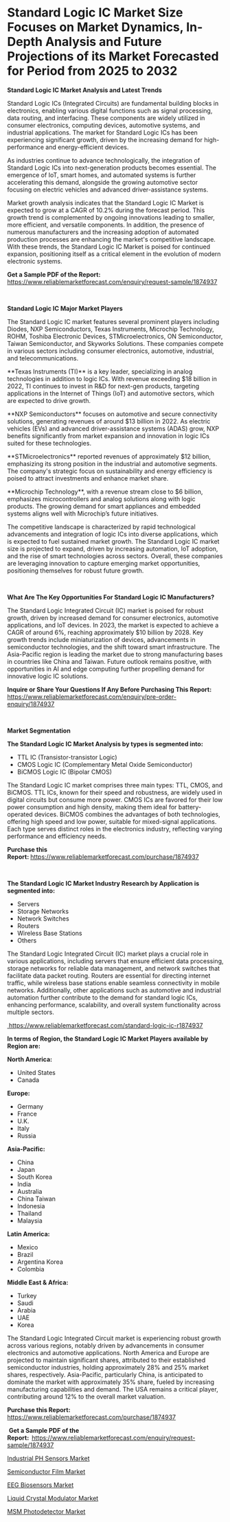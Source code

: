 <p><h1>Standard Logic IC Market Size Focuses on Market Dynamics, In-Depth Analysis and Future Projections of its Market Forecasted for Period from 2025 to 2032</h1></p><p><strong>Standard Logic IC Market Analysis and Latest Trends</strong></p>
<p><p>Standard Logic ICs (Integrated Circuits) are fundamental building blocks in electronics, enabling various digital functions such as signal processing, data routing, and interfacing. These components are widely utilized in consumer electronics, computing devices, automotive systems, and industrial applications. The market for Standard Logic ICs has been experiencing significant growth, driven by the increasing demand for high-performance and energy-efficient devices. </p><p>As industries continue to advance technologically, the integration of Standard Logic ICs into next-generation products becomes essential. The emergence of IoT, smart homes, and automated systems is further accelerating this demand, alongside the growing automotive sector focusing on electric vehicles and advanced driver-assistance systems.</p><p>Market growth analysis indicates that the Standard Logic IC Market is expected to grow at a CAGR of 10.2% during the forecast period. This growth trend is complemented by ongoing innovations leading to smaller, more efficient, and versatile components. In addition, the presence of numerous manufacturers and the increasing adoption of automated production processes are enhancing the market's competitive landscape. With these trends, the Standard Logic IC Market is poised for continued expansion, positioning itself as a critical element in the evolution of modern electronic systems.</p></p>
<p><strong>Get a Sample PDF of the Report:&nbsp;</strong> <a href="https://www.reliablemarketforecast.com/enquiry/request-sample/1874937?utm_campaign=1832&utm_medium=2&utm_source=Github&utm_content=ia&utm_term=06042025&utm_id=standard-logic-ic">https://www.reliablemarketforecast.com/enquiry/request-sample/1874937</a></p>
<p>&nbsp;</p>
<p><strong>Standard Logic IC Major Market Players</strong></p>
<p><p>The Standard Logic IC market features several prominent players including Diodes, NXP Semiconductors, Texas Instruments, Microchip Technology, ROHM, Toshiba Electronic Devices, STMicroelectronics, ON Semiconductor, Taiwan Semiconductor, and Skyworks Solutions. These companies compete in various sectors including consumer electronics, automotive, industrial, and telecommunications.</p><p>**Texas Instruments (TI)** is a key leader, specializing in analog technologies in addition to logic ICs. With revenue exceeding $18 billion in 2022, TI continues to invest in R&D for next-gen products, targeting applications in the Internet of Things (IoT) and automotive sectors, which are expected to drive growth.</p><p>**NXP Semiconductors** focuses on automotive and secure connectivity solutions, generating revenues of around $13 billion in 2022. As electric vehicles (EVs) and advanced driver-assistance systems (ADAS) grow, NXP benefits significantly from market expansion and innovation in logic ICs suited for these technologies.</p><p>**STMicroelectronics** reported revenues of approximately $12 billion, emphasizing its strong position in the industrial and automotive segments. The company's strategic focus on sustainability and energy efficiency is poised to attract investments and enhance market share.</p><p>**Microchip Technology**, with a revenue stream close to $6 billion, emphasizes microcontrollers and analog solutions along with logic products. The growing demand for smart appliances and embedded systems aligns well with Microchip’s future initiatives.</p><p>The competitive landscape is characterized by rapid technological advancements and integration of logic ICs into diverse applications, which is expected to fuel sustained market growth. The Standard Logic IC market size is projected to expand, driven by increasing automation, IoT adoption, and the rise of smart technologies across sectors. Overall, these companies are leveraging innovation to capture emerging market opportunities, positioning themselves for robust future growth.</p></p>
<p>&nbsp;</p>
<p><strong>What Are The Key Opportunities For Standard Logic IC Manufacturers?</strong></p>
<p><p>The Standard Logic Integrated Circuit (IC) market is poised for robust growth, driven by increased demand for consumer electronics, automotive applications, and IoT devices. In 2023, the market is expected to achieve a CAGR of around 6%, reaching approximately $10 billion by 2028. Key growth trends include miniaturization of devices, advancements in semiconductor technologies, and the shift toward smart infrastructure. The Asia-Pacific region is leading the market due to strong manufacturing bases in countries like China and Taiwan. Future outlook remains positive, with opportunities in AI and edge computing further propelling demand for innovative logic IC solutions.</p></p>
<p><strong>Inquire or Share Your Questions If Any Before Purchasing This Report:</strong> <a href="https://www.reliablemarketforecast.com/enquiry/pre-order-enquiry/1874937?utm_campaign=1832&utm_medium=2&utm_source=Github&utm_content=ia&utm_term=06042025&utm_id=standard-logic-ic">https://www.reliablemarketforecast.com/enquiry/pre-order-enquiry/1874937</a></p>
<p>&nbsp;</p>
<p><strong>Market Segmentation</strong></p>
<p><strong>The Standard Logic IC Market Analysis by types is segmented into:</strong></p>
<p><ul><li>TTL IC (Transistor-transistor Logic)</li><li>CMOS Logic IC (Complementary Metal Oxide Semiconductor)</li><li>BiCMOS Logic IC (Bipolar CMOS)</li></ul></p>
<p><p>The Standard Logic IC market comprises three main types: TTL, CMOS, and BiCMOS. TTL ICs, known for their speed and robustness, are widely used in digital circuits but consume more power. CMOS ICs are favored for their low power consumption and high density, making them ideal for battery-operated devices. BiCMOS combines the advantages of both technologies, offering high speed and low power, suitable for mixed-signal applications. Each type serves distinct roles in the electronics industry, reflecting varying performance and efficiency needs.</p></p>
<p><strong>Purchase this Report:&nbsp;</strong><a href="https://www.reliablemarketforecast.com/purchase/1874937?utm_campaign=1832&utm_medium=2&utm_source=Github&utm_content=ia&utm_term=06042025&utm_id=standard-logic-ic">https://www.reliablemarketforecast.com/purchase/1874937</a></p>
<p>&nbsp;</p>
<p><strong>The Standard Logic IC Market Industry Research by Application is segmented into:</strong></p>
<p><ul><li>Servers</li><li>Storage Networks</li><li>Network Switches</li><li>Routers</li><li>Wireless Base Stations</li><li>Others</li></ul></p>
<p><p>The Standard Logic Integrated Circuit (IC) market plays a crucial role in various applications, including servers that ensure efficient data processing, storage networks for reliable data management, and network switches that facilitate data packet routing. Routers are essential for directing internet traffic, while wireless base stations enable seamless connectivity in mobile networks. Additionally, other applications such as automotive and industrial automation further contribute to the demand for standard logic ICs, enhancing performance, scalability, and overall system functionality across multiple sectors.</p></p>
<p><a href="https://www.reliablemarketforecast.com/standard-logic-ic-r1874937?utm_campaign=1832&utm_medium=2&utm_source=Github&utm_content=ia&utm_term=06042025&utm_id=standard-logic-ic">&nbsp;https://www.reliablemarketforecast.com/standard-logic-ic-r1874937</a></p>
<p><strong>In terms of Region, the Standard Logic IC Market Players available by Region are:</strong></p>
<p>
    <p> <strong> North America: </strong>
        <ul>
            <li>United States</li>
            <li>Canada</li>
        </ul>
        </p> 
    <p> <strong> Europe: </strong>
        <ul>
            <li>Germany</li>
            <li>France</li>
            <li>U.K.</li>
            <li>Italy</li>
            <li>Russia</li>
        </ul>
        </p> 
    <p> <strong> Asia-Pacific: </strong>
        <ul>
            <li>China</li>
            <li>Japan</li>
            <li>South Korea</li>
            <li>India</li>
            <li>Australia</li>
            <li>China Taiwan</li>
            <li>Indonesia</li>
            <li>Thailand</li>
            <li>Malaysia</li>
        </ul>
        </p> 
    <p> <strong> Latin America: </strong>
        <ul>
            <li>Mexico</li>
            <li>Brazil</li>
            <li>Argentina Korea</li>
            <li>Colombia</li>
        </ul>
        </p> 
    <p> <strong> Middle East & Africa: </strong>
        <ul>
            <li>Turkey</li>
            <li>Saudi</li>
            <li>Arabia</li>
            <li>UAE</li>
            <li>Korea</li>
        </ul>
    </p>
    </p>
<p><p>The Standard Logic Integrated Circuit market is experiencing robust growth across various regions, notably driven by advancements in consumer electronics and automotive applications. North America and Europe are projected to maintain significant shares, attributed to their established semiconductor industries, holding approximately 28% and 25% market shares, respectively. Asia-Pacific, particularly China, is anticipated to dominate the market with approximately 35% share, fueled by increasing manufacturing capabilities and demand. The USA remains a critical player, contributing around 12% to the overall market valuation.</p></p>
<p><strong>Purchase this Report: </strong><a href="https://www.reliablemarketforecast.com/purchase/1874937?utm_campaign=1832&utm_medium=2&utm_source=Github&utm_content=ia&utm_term=06042025&utm_id=standard-logic-ic">https://www.reliablemarketforecast.com/purchase/1874937</a></p>
<p>&nbsp;<strong>Get a Sample PDF of the Report:&nbsp;&nbsp;</strong><a href="https://www.reliablemarketforecast.com/enquiry/request-sample/1874937?utm_campaign=1832&utm_medium=2&utm_source=Github&utm_content=ia&utm_term=06042025&utm_id=standard-logic-ic">https://www.reliablemarketforecast.com/enquiry/request-sample/1874937</a></p>
<p><strong></strong></p>
<p><p><a href="https://github.com/spehnluenaru/Market-Research-Report-List-1/blob/main/industrial-ph-sensors-market.md?utm_campaign=1832&utm_medium=2&utm_source=Github&utm_content=ia&utm_term=06042025&utm_id=standard-logic-ic">Industrial PH Sensors Market</a></p><p><a href="https://github.com/ryantindyaiz/Market-Research-Report-List-1/blob/main/semiconductor-film-market.md?utm_campaign=1832&utm_medium=2&utm_source=Github&utm_content=ia&utm_term=06042025&utm_id=standard-logic-ic">Semiconductor Film Market</a></p><p><a href="https://github.com/motosyuliq/Market-Research-Report-List-1/blob/main/eeg-biosensors-market.md?utm_campaign=1832&utm_medium=2&utm_source=Github&utm_content=ia&utm_term=06042025&utm_id=standard-logic-ic">EEG Biosensors Market</a></p><p><a href="https://github.com/thapabylers2/Market-Research-Report-List-1/blob/main/liquid-crystal-modulator-market.md?utm_campaign=1832&utm_medium=2&utm_source=Github&utm_content=ia&utm_term=06042025&utm_id=standard-logic-ic">Liquid Crystal Modulator Market</a></p><p><a href="https://github.com/muskoaizahfi/Market-Research-Report-List-1/blob/main/msm-photodetector-market.md?utm_campaign=1832&utm_medium=2&utm_source=Github&utm_content=ia&utm_term=06042025&utm_id=standard-logic-ic">MSM Photodetector Market</a></p></p>